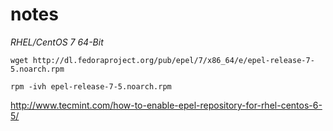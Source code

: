 # notes

*RHEL/CentOS 7 64-Bit*

`wget http://dl.fedoraproject.org/pub/epel/7/x86_64/e/epel-release-7-5.noarch.rpm`

`rpm -ivh epel-release-7-5.noarch.rpm`


http://www.tecmint.com/how-to-enable-epel-repository-for-rhel-centos-6-5/
